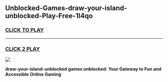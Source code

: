 
## Unblocked-Games-draw-your-island-unblocked-Play-Free-1l4qo
<h3>
<a href="https://premium76.site?title=draw-your-island-unblocked&ref=21A">CLICK TO PLAY</a></h3>
<hr>

<h3>
<a href="https://premium76.site?title=draw-your-island-unblocked&ref=21A">CLICK 2 PLAY</a>
  
</h3>

<a href="https://premium76.site?title=draw-your-island-unblocked&ref=21A"><img src="https://clearcache.store/games.png"></a>


**draw-your-island-unblocked games unblocked: Your Gateway to Fun and Accessible Online Gaming**
